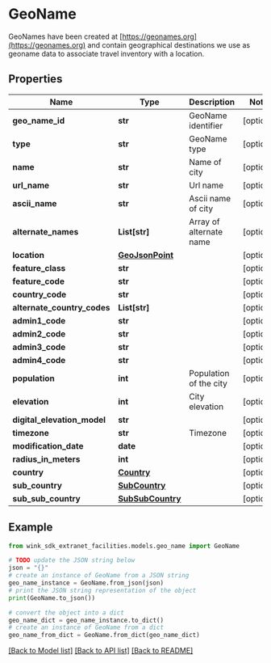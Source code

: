# GeoName

GeoNames have been created at [https://geonames.org](https://geonames.org) and contain geographical destinations we use as geoname data to associate travel inventory with a location.

## Properties

Name | Type | Description | Notes
------------ | ------------- | ------------- | -------------
**geo_name_id** | **str** | GeoName identifier | [optional] 
**type** | **str** | GeoName type | [optional] 
**name** | **str** | Name of city | [optional] 
**url_name** | **str** | Url name | [optional] 
**ascii_name** | **str** | Ascii name of city | [optional] 
**alternate_names** | **List[str]** | Array of alternate name | [optional] 
**location** | [**GeoJsonPoint**](GeoJsonPoint.md) |  | [optional] 
**feature_class** | **str** |  | [optional] 
**feature_code** | **str** |  | [optional] 
**country_code** | **str** |  | [optional] 
**alternate_country_codes** | **List[str]** |  | [optional] 
**admin1_code** | **str** |  | [optional] 
**admin2_code** | **str** |  | [optional] 
**admin3_code** | **str** |  | [optional] 
**admin4_code** | **str** |  | [optional] 
**population** | **int** | Population of the city | [optional] 
**elevation** | **int** | City elevation | [optional] 
**digital_elevation_model** | **str** |  | [optional] 
**timezone** | **str** | Timezone | [optional] 
**modification_date** | **date** |  | [optional] 
**radius_in_meters** | **int** |  | [optional] 
**country** | [**Country**](Country.md) |  | [optional] 
**sub_country** | [**SubCountry**](SubCountry.md) |  | [optional] 
**sub_sub_country** | [**SubSubCountry**](SubSubCountry.md) |  | [optional] 

## Example

```python
from wink_sdk_extranet_facilities.models.geo_name import GeoName

# TODO update the JSON string below
json = "{}"
# create an instance of GeoName from a JSON string
geo_name_instance = GeoName.from_json(json)
# print the JSON string representation of the object
print(GeoName.to_json())

# convert the object into a dict
geo_name_dict = geo_name_instance.to_dict()
# create an instance of GeoName from a dict
geo_name_from_dict = GeoName.from_dict(geo_name_dict)
```
[[Back to Model list]](../README.md#documentation-for-models) [[Back to API list]](../README.md#documentation-for-api-endpoints) [[Back to README]](../README.md)


